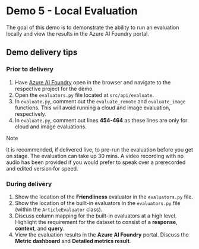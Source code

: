 # Demo 5 - Local Evaluation

The goal of this demo is to demonstrate the ability to run an evaluation locally and view the results in the Azure AI Foundry portal.

## Demo delivery tips

### Prior to delivery

1. Have [Azure AI Foundry](https://ai.azure.com) open in the browser and navigate to the respective project for the demo.
1. Open the `evaluators.py` file located at `src/api/evaluate`.
1. In `evaluate.py`, comment out the `evaluate_remote` and `evaluate_image` functions. This will avoid running a cloud and image evaluation, respectively.
1. In `evaluate.py`, comment out lines **454-464** as these lines are only for cloud and image evaluations.

> [!NOTE]
> It is recommended, if delivered live, to pre-run the evaluation before you get on stage. The evaluation can take up 30 mins. A video recording with no audio has been provided if you would prefer to speak over a prerecorded and edited version for speed.

### During delivery

1. Show the location of the **Friendliness** evaluator in the `evaluators.py` file.
1. Show the location of the built-in evaluators in the `evaluators.py` file (within the `ArticleEvaluator` class).
1. Discuss column mapping for the built-in evaluators at a high level. Highlight the requirement for the dataset to consist of a **response**, **context**, and **query**.
1. View the evaluation results in the **Azure AI Foundry** portal. Discuss the **Metric dashboard** and **Detailed metrics result**.